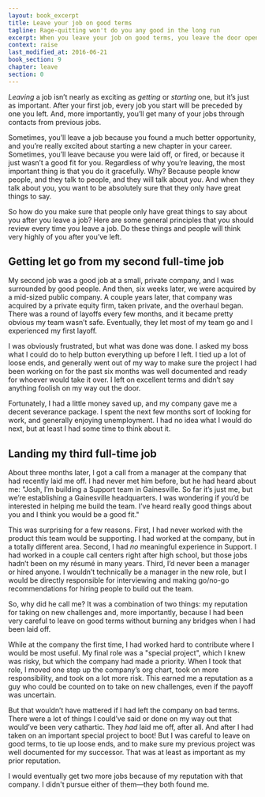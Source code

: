 ```yaml
---
layout: book_excerpt
title: Leave your job on good terms
tagline: Rage-quitting won't do you any good in the long run
excerpt: When you leave your job on good terms, you leave the door open for future opportunities in your industry. Here's how to leave your job on good terms.
context: raise
last_modified_at: 2016-06-21
book_section: 9
chapter: leave
section: 0
---
```

*Leaving* a job isn’t nearly as exciting as *getting* or *starting* one, but it’s just as important. After your first job, every job you start will be preceded by one you left. And, more importantly, you’ll get many of your jobs through contacts from previous jobs.

Sometimes, you’ll leave a job because you found a much better opportunity, and you’re really excited about starting a new chapter in your career. Sometimes, you’ll leave because you were laid off, or fired, or because it just wasn’t a good fit for you. Regardless of why you’re leaving, the most important thing is that you do it gracefully. Why? Because people know people, and they talk to people, and they will talk about *you*. And when they talk about you, you want to be absolutely sure that they only have great things to say.

So how do you make sure that people only have great things to say about you after you leave a job? Here are some general principles that you should review every time you leave a job. Do these things and people will think very highly of you after you’ve left.

## Getting let go from my second full-time job

My second job was a good job at a small, private company, and I was surrounded by good people. And then, six weeks later, we were acquired by a mid-sized public company. A couple years later, that company was acquired by a private equity firm, taken private, and the overhaul began. There was a round of layoffs every few months, and it became pretty obvious my team wasn’t safe. Eventually, they let most of my team go and I experienced my first layoff.

I was obviously frustrated, but what was done was done. I asked my boss what I could do to help button everything up before I left. I tied up a lot of loose ends, and generally went out of my way to make sure the project I had been working on for the past six months was well documented and ready for whoever would take it over. I left on excellent terms and didn’t say anything foolish on my way out the door.

Fortunately, I had a little money saved up, and my company gave me a decent severance package. I spent the next few months sort of looking for work, and generally enjoying unemployment. I had no idea what I would do next, but at least I had some time to think about it.

## Landing my third full-time job

About three months later, I got a call from a manager at the company that had recently laid me off. I had never met him before, but he had heard about me: "Josh, I’m building a Support team in Gainesville. So far it’s just me, but we’re establishing a Gainesville headquarters. I was wondering if you’d be interested in helping me build the team. I’ve heard really good things about you and I think you would be a good fit."

This was surprising for a few reasons. First, I had never worked with the product this team would be supporting. I had worked at the company, but in a totally different area. Second, I had *no* meaningful experience in Support. I had worked in a couple call centers right after high school, but those jobs hadn’t been on my résumé in many years. Third, I’d never been a manager or hired anyone. I wouldn’t technically be a manager in the new role, but I would be directly responsible for interviewing and making go/no-go recommendations for hiring people to build out the team. 

So, why did he call me? It was a combination of two things: my reputation for taking on new challenges and, more importantly, because I had been very careful to leave on good terms without burning any bridges when I had been laid off.

While at the company the first time, I had worked hard to contribute where I would be most useful. My final role was a "special project", which I knew was risky, but which the company had made a priority. When I took that role, I moved one step up the company’s org chart, took on more responsibility, and took on a lot more risk. This earned me a reputation as a guy who could be counted on to take on new challenges, even if the payoff was uncertain. 

But that wouldn’t have mattered if I had left the company on bad terms. There were a lot of things I could’ve said or done on my way out that would’ve been very cathartic. They *had* laid me off, after all. And after I had taken on an important special project to boot! But I was careful to leave on good terms, to tie up loose ends, and to make sure my previous project was well documented for my successor. That was at least as important as my prior reputation.

I would eventually get two more jobs because of my reputation with that company. I didn't pursue either of them—they both found me.